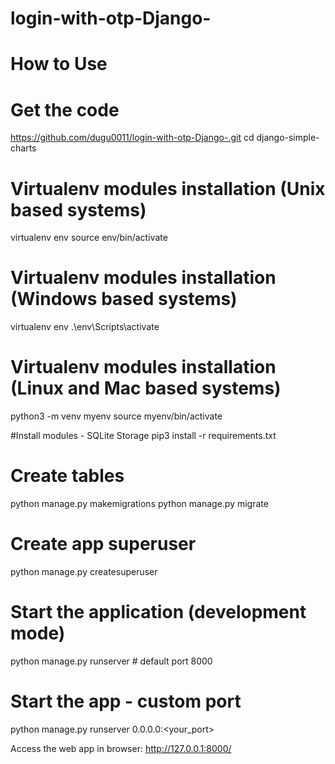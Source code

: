 # login-with-otp-Django-
# How to Use 
 # Get the code
 https://github.com/dugu0011/login-with-otp-Django-.git
 cd django-simple-charts

 # Virtualenv modules installation (Unix based systems)
 virtualenv env
 source env/bin/activate

 # Virtualenv modules installation (Windows based systems)
 virtualenv env
 .\env\Scripts\activate

  # Virtualenv modules installation (Linux and Mac based systems)
  python3 -m venv myenv
 source myenv/bin/activate

 #Install modules - SQLite Storage
 pip3 install -r requirements.txt

 # Create tables
 python manage.py makemigrations
 python manage.py migrate

# Create app superuser
 python manage.py createsuperuser

 # Start the application (development mode)
 python manage.py runserver # default port 8000

 # Start the app - custom port
 python manage.py runserver 0.0.0.0:<your_port>

 Access the web app in browser: http://127.0.0.1:8000/
